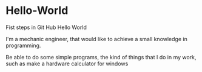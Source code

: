 # Hello-World
Fist steps in Git Hub
Hello World

I'm a mechanic engineer, that would like to achieve a small knowledge in programming.

Be able to do some simple programs, the kind of things that I do in my work, such as make a hardware calculator for windows
